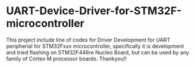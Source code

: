 # UART-Device-Driver-for-STM32F-microcontroller
This project include line of codes for Driver Development for UART peripherial for STM32Fxxx microcontroller, 
specifically it is development and tried flashing on STM32F446re Nucleo Board, but can be used by any family of Cortex M processor boards.
Thankyou!!

